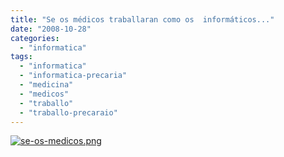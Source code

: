 ```yaml
---
title: "Se os médicos traballaran como os  informáticos..."
date: "2008-10-28"
categories: 
  - "informatica"
tags: 
  - "informatica"
  - "informatica-precaria"
  - "medicina"
  - "medicos"
  - "traballo"
  - "traballo-precaraio"
---
```


[![se-os-medicos.png](images/se-os-medicos.png)](http://pablobelay.es/wp-content/gallery/cousinas/se-os-medicos.png)
